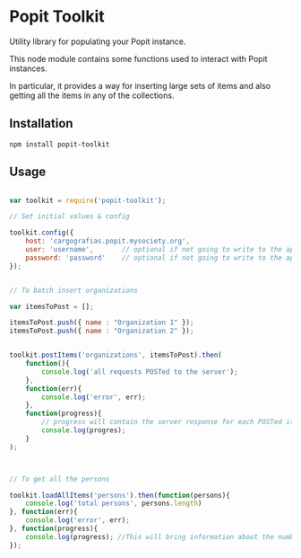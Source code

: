Popit Toolkit
=============

Utility library for populating your Popit instance.

This node module contains some functions used to interact with Popit instances.

In particular, it provides a way for inserting large sets of items and also getting all the items in any of the collections. 

Installation
------------

`npm install popit-toolkit`

Usage
-----

```javascript

var toolkit = require('popit-toolkit');

// Set initial values & config

toolkit.config({
	host: 'cargografias.popit.mysociety.org', 
	user: 'username',       // optional if not going to write to the api
	password: 'password'    // optional if not going to write to the api
});


// To batch insert organizations

var itemsToPost = [];

itemsToPost.push({ name : "Organization 1" });
itemsToPost.push({ name : "Organization 2" });


toolkit.postItems('organizations', itemsToPost).then(
	function(){
		console.log('all requests POSTed to the server');
	},
	function(err){
		console.log('error', err);
	},
	function(progress){
		// progress will contain the server response for each POSTed item. (as string)
		console.log(progres);
	}
);



// To get all the persons

toolkit.loadAllItems('persons').then(function(persons){ 
	console.log('total persons', persons.length)
}, function(err){
	console.log('error', err);
}, function(progress){
	console.log(progress); //This will bring information about the number of 'pages' that will be retrieved to get the complete collection.
});


```

